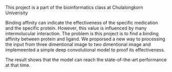 This project is a part of the bioinformatics class at Chulalongkorn Univerisity

Binding affinity can indicate the effectiveness of the specific medication and the specific protein. However, this value is influenced by many intermolucular interaction.
The problem is this project is to find a binding affinity between protein and ligand. We proporsed a new way to processing the input from three dimentional image to two dimentional image and implemeented a simple deep convolutional model to proof its effectiveness. 

The result shows that the model can reach the state-of-the-art performance at that time.
